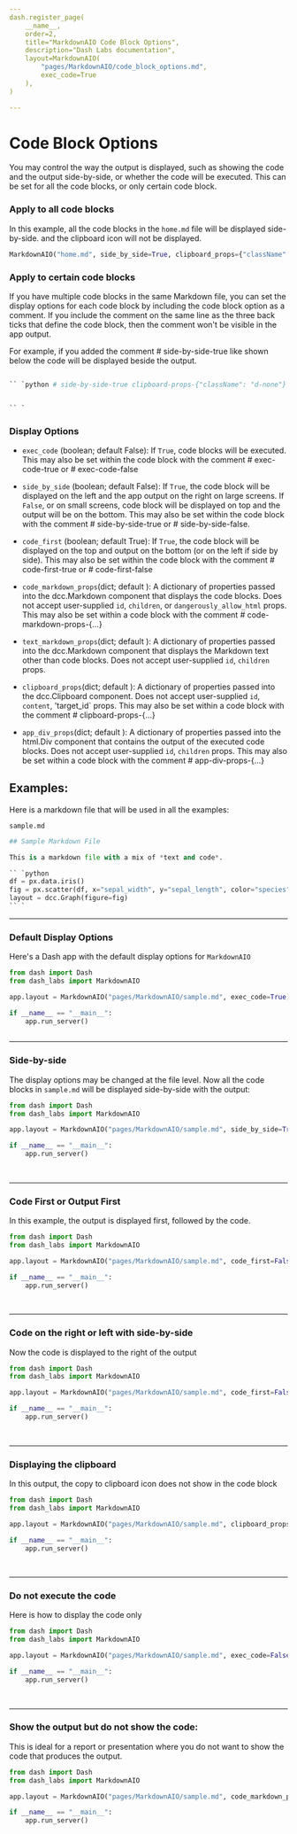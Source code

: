 ```yaml
---
dash.register_page(
    __name__,   
    order=2,
    title="MarkdownAIO Code Block Options",
    description="Dash Labs documentation",
    layout=MarkdownAIO(
        "pages/MarkdownAIO/code_block_options.md",
        exec_code=True
    ),
)

---
```


# Code Block Options

You may control the way the output is displayed, such as showing the code and the output side-by-side, or whether
the code will be executed. This can be set for all the code blocks, or only certain code block.


### Apply to all code blocks
In this example, all the code blocks in the `home.md` file will be displayed side-by-side. and the clipboard icon will
not be displayed.

```python exec-code-false clipboard-props-{"className": "d-none"}
MarkdownAIO("home.md", side_by_side=True, clipboard_props={"className": "d-none"})
```

### Apply to certain code blocks

If you have multiple code blocks in the same Markdown file, you can set the display options for each code block by
including the code block option as a comment.  If you include the comment on the same line as the three back ticks
that define the code block, then the comment won't be visible in the app output. 

For example, if you added the comment # side-by-side-true like shown below the code will be displayed beside the output.


```python exec-code-false side-by-side-false clipboard-props-{"className": "d-none"}

`` `python # side-by-side-true clipboard-props-{"className": "d-none"}


`` `

```

### Display Options

- `exec_code` (boolean; default False):
         If `True`, code blocks will be executed.  This may also be set within the code block with the comment # exec-code-true or # exec-code-false  


- `side_by_side` (boolean; default False):
        If `True`, the code block will be displayed on the left and the app output on the right on large screens.
        If `False`, or on small screens, code block will be displayed on top and the output will be on the bottom.
        This may also be set within the code block with the comment # side-by-side-true or # side-by-side-false.  


- `code_first` (boolean; default True):
        If `True`, the code block will be displayed on the top and output on the bottom (or on the left if side by side).
        This may also be set within the code block with the comment # code-first-true or # code-first-false  


- `code_markdown_props`(dict; default ):  A dictionary of properties passed into the dcc.Markdown component that
displays the code blocks. Does not accept user-supplied `id`, `children`, or `dangerously_allow_html` props.
This may also be set within a code block with the comment # code-markdown-props-{...}  


- `text_markdown_props`(dict; default ):  A dictionary of properties passed into the dcc.Markdown component that 
displays the Markdown text other than code blocks. Does not accept user-supplied `id`, `children` props.  


- `clipboard_props`(dict; default ):  A dictionary of properties passed into the dcc.Clipboard component. Does
not accept user-supplied `id`, `content`, 'target_id` props.
This may also be set within a code block with the comment # clipboard-props-{...}  


- `app_div_props`(dict; default ):  A dictionary of properties passed into the html.Div component that contains
the output of the executed code blocks.  Does not accept user-supplied `id`, `children` props.
This may also be set within a code block with the comment # app-div-props-{...}  


## Examples:

Here is a markdown file that will be used in all the examples:

`sample.md`
```python # exec-code-false
## Sample Markdown File

This is a markdown file with a mix of *text and code*.

`` `python
df = px.data.iris()
fig = px.scatter(df, x="sepal_width", y="sepal_length", color="species")
layout = dcc.Graph(figure=fig)
`` `

```

----

### Default Display Options

Here's a Dash app with the default display options for `MarkdownAIO`

```python 
from dash import Dash
from dash_labs import MarkdownAIO

app.layout = MarkdownAIO("pages/MarkdownAIO/sample.md", exec_code=True)

if __name__ == "__main__":
    app.run_server()
    
````

----

### Side-by-side
The display options may be changed at the file level.  Now all the code blocks in `sample.md` will be displayed side-by-side with the output:


```python 
from dash import Dash
from dash_labs import MarkdownAIO

app.layout = MarkdownAIO("pages/MarkdownAIO/sample.md", side_by_side=True, exec_code=True)

if __name__ == "__main__":
    app.run_server()
    
    
```

--------

### Code First or Output First

In this example, the output is displayed first, followed by the code.  

```python 
from dash import Dash
from dash_labs import MarkdownAIO

app.layout = MarkdownAIO("pages/MarkdownAIO/sample.md", code_first=False, exec_code=True)

if __name__ == "__main__":
    app.run_server()
    
    
```

-------

### Code on the right or left with side-by-side

Now the code is displayed to the right of the output

```python 
from dash import Dash
from dash_labs import MarkdownAIO

app.layout = MarkdownAIO("pages/MarkdownAIO/sample.md", code_first=False, side_by_side=True, exec_code=True)

if __name__ == "__main__":
    app.run_server()
    
    
```

-----

### Displaying the clipboard

In this output, the copy to clipboard icon does not show in the code block


```python 
from dash import Dash
from dash_labs import MarkdownAIO

app.layout = MarkdownAIO("pages/MarkdownAIO/sample.md", clipboard_props={"className": "d-none"}, side_by_side=True, exec_code=True)

if __name__ == "__main__":
    app.run_server()
    
    
```

-----


### Do not execute the code

Here is how to display the code only


```python 
from dash import Dash
from dash_labs import MarkdownAIO

app.layout = MarkdownAIO("pages/MarkdownAIO/sample.md", exec_code=False)

if __name__ == "__main__":
    app.run_server()
    
    
```
----

### Show the output but do not show the code:

This is ideal for a report or presentation where you do not want to show the code that produces the output.


```python 
from dash import Dash
from dash_labs import MarkdownAIO

app.layout = MarkdownAIO("pages/MarkdownAIO/sample.md", code_markdown_props={"className": "d-none"}, exec_code=True)

if __name__ == "__main__":
    app.run_server()
    
    
```





